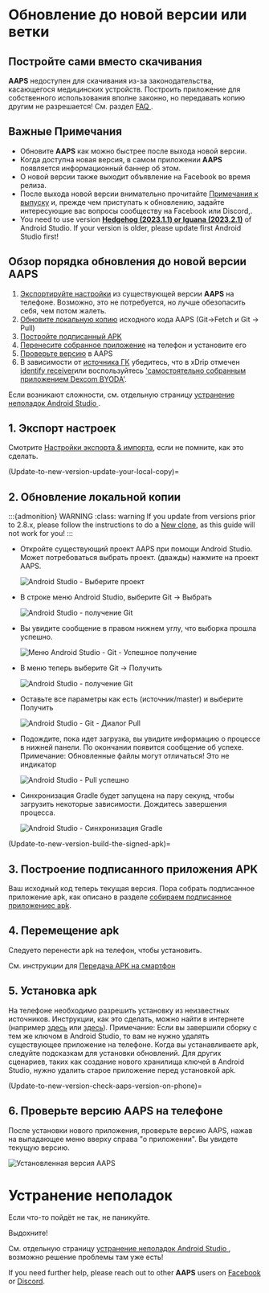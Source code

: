 # Обновление до новой версии или ветки

## Постройте сами вместо скачивания

**AAPS** недоступен для скачивания из-за законодательства, касающегося медицинских устройств. Построить приложение для собственного использования вполне законно, но передавать копию другим не разрешается! См. раздел [ FAQ ](../Getting-Started/FAQ.md).

## Важные Примечания

* Обновите **AAPS** как можно быстрее после выхода новой версии.
* Когда доступна новая версия, в самом приложении **AAPS** появляется информационный баннер об этом.
* О новой версии также выходит объявление на Facebook во время релиза.
* После выхода новой версии внимательно прочитайте [Примечания к выпуску](../Installing-AndroidAPS/Releasenotes.md) и, прежде чем приступать к обновлению, задайте интересующие вас вопросы сообществу на Facebook или Discord,.
* You need to use version **[Hedgehog (2023.1.1) or Iguana (2023.2.1)](https://developer.android.com/studio/)** of Android Studio. If your version is older, please update first Android Studio first! 

## Обзор порядка обновления до новой версии AAPS

1. [Экспортируйте настройки](../Usage/ExportImportSettings-export-settings) из существующей версии **AAPS** на телефоне. Возможно, это не потребуется, но лучше обезопасить себя, чем потом жалеть.
2. [Обновите локальную копию](Update-to-new-version-update-your-local-copy) исходного кода AAPS (Git->Fetch и Git -> Pull)
3. [Постройте подписанный APK](Update-to-new-version-build-the-signed-apk)
4. [Перенесите собранное приложение](Building-APK-transfer-apk-to-smartphone) на телефон и установите его
5. [Проверьте версию](Update-to-new-version-check-aaps-version-on-phone) в AAPS
6. В зависимости от [источника ГК](../Configuration/BG-Source.md) убедитесь, что в xDrip отмечен [identify receiver](xdrip-identify-receiver)или воспользуйтесь ['самостоятельно собранным приложением Dexcom BYODA'](DexcomG6-if-using-g6-with-build-your-own-dexcom-app).

Если возникают сложности, см. отдельную страницу [ устранение неполадок Android Studio ](../Installing-AndroidAPS/troubleshooting_androidstudio).

## 1. Экспорт настроек

Смотрите [Настройки экспорта & импорта](ExportImportSettings-export-settings), если не помните, как это сделать.

(Update-to-new-version-update-your-local-copy)=

## 2. Обновление локальной копии

:::{admonition} WARNING :class: warning If you update from versions prior to 2.8.x, please follow the instructions to do a [New clone](../Installing-AndroidAPS/building-AAPS), as this guide will not work for you! :::

* Откройте существующий проект AAPS при помощи Android Studio. Может потребоваться выбрать проект. (дважды) нажмите на проект AAPS.
    
    ![Android Studio - Выберите проект](../images/update/01_ProjectSelection.png)

* В строке меню Android Studio, выберите Git -> Выбрать
    
    ![Android Studio - получение Git](../images/update/02_GitFetch.png)

* Вы увидите сообщение в правом нижнем углу, что выборка прошла успешно.
    
    ![Меню Android Studio - Git - Успешное получение](../images/update/03_GitFetchSuccessful.png)

* В меню теперь выберите Git -> Получить
    
    ![Android Studio - получение Git](../images/update/04_GitPull.png)

* Оставьте все параметры как есть (источник/master) и выберите Получить
    
    ![Android Studio - Git - Диалог Pull](../images/update/05_GitPullOptions.png)

* Подождите, пока идет загрузка, вы увидите информацию о процессе в нижней панели. По окончании появится сообщение об успехе. Примечание: Обновленные файлы могут отличаться! Это не индикатор
    
    ![Android Studio - Pull успешно](../images/update/06_GitPullSuccess.png)

* Синхронизация Gradle будет запущена на пару секунд, чтобы загрузить некоторые зависимости. Дождитесь завершения процесса.
    
    ![Android Studio - Синхронизация Gradle](../images/studioSetup/40_BackgroundTasks.png)

(Update-to-new-version-build-the-signed-apk)=

## 3. Построение подписанного приложения APK

Ваш исходный код теперь текущая версия. Пора собрать подписанное приложение apk, как описано в разделе [собираем подписанное приложениес apk](Building-APK-generate-signed-apk).

## 4. Перемещение apk

Следуето перенести apk на телефон, чтобы установить.

См. инструкции для [Передача APK на смартфон](Building-APK-transfer-apk-to-smartphone)

## 5. Установка apk

На телефоне необходимо разрешить установку из неизвестных источников. Инструкции, как это сделать, можно найти в интернете (например [здесь](https://www.expressvpn.com/de/support/vpn-setup/enable-apk-installs-android/) или [здесь](https://www.androidcentral.com/unknown-sources)). Примечание: Если вы завершили сборку с тем же ключом в Android Studio, то вам не нужно удалять существующее приложение на телефоне. Когда вы устанавливаете apk, следуйте подсказкам для установки обновлений. Для других сценариев, таких как создание нового хранилища ключей в Android Studio, нужно удалить старое приложение перед установкой apk.

(Update-to-new-version-check-aaps-version-on-phone)=

## 6. Проверьте версию AAPS на телефоне

После установки нового приложения, проверьте версию AAPS, нажав на выпадающее меню вверху справа "о приложении". Вы увидете текущую версию.

![Установленная версия AAPS](../images/Update_VersionCheck282.png)

# Устранение неполадок

Если что-то пойдёт не так, не паникуйте.

Выдохните!

См. отдельную страницу [ устранение неполадок Android Studio ](../Installing-AndroidAPS/troubleshooting_androidstudio), возможно решение проблемы там уже есть!

If you need further help, please reach out to other **AAPS** users on [Facebook](https://www.facebook.com/groups/AndroidAPSUsers) or [Discord](https://discord.gg/4fQUWHZ4Mw).